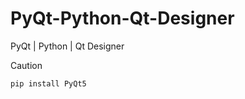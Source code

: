 # PyQt-Python-Qt-Designer
PyQt | Python | Qt Designer

> [!CAUTION]
> ```
> pip install PyQt5
> ```

